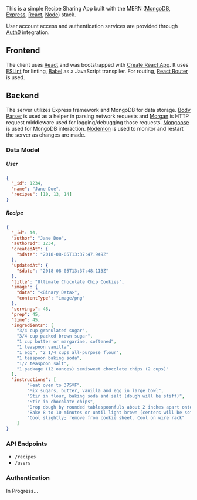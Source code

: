 This is a simple Recipe Sharing App built with the MERN ([MongoDB](https://www.mongodb.com/), [Express](https://expressjs.com/), [React](https://reactjs.org/), [Node](https://nodejs.org/)) stack.

User account access and authentication services are provided through [Auth0](https://auth0.com) integration.

## Frontend
The client uses [React](https://reactjs.org/) and was bootstrapped with [Create React App](https://github.com/facebookincubator/create-react-app). It uses [ESLint](https://eslint.org/) for linting, [Babel](https://babeljs.io/) as a JavaScript transpiler. For routing, [React Router](https://github.com/ReactTraining/react-router) is used.

## Backend
The server utilizes Express framework and MongoDB for data storage. [Body Parser](https://github.com/expressjs/body-parser#readme) is used as a helper in parsing network requests and [Morgan](https://github.com/expressjs/morgan) is HTTP request middleware used for logging/debugging those requests. [Mongoose](http://mongoosejs.com/) is used for MongoDB interaction. [Nodemon](https://github.com/remy/nodemon) is used to monitor and restart the server as changes are made.

### Data Model
##### User
```json
{
  "_id": 1234,
  "name": "Jane Doe",
  "recipes": [10, 13, 14]
}
```
##### Recipe
```json
{
  "_id": 10,
  "author": "Jane Doe",
  "authorId": 1234,
  "createdAt": {
    "$date": "2018-08-05T13:37:47.949Z"
  },
  "updatedAt": {
    "$date": "2018-08-05T13:37:48.113Z"
  },
  "title": "Ultimate Chocolate Chip Cookies",
  "image": {
    "data": "<Binary Data>",
    "contentType": "image/png"
  },
  "servings": 48,
  "prep": 45,
  "time": 45,
  "ingredients": [
  	"3/4 cup granulated sugar", 
  	"3/4 cup packed brown sugar", 
  	"1 cup butter or margarine, softened", 
  	"1 teaspoon vanilla", 
  	"1 egg", "2 1/4 cups all-purpose flour", 
  	"1 teaspoon baking soda", 
  	"1/2 teaspoon salt", 
  	"1 package (12 ounces) semisweet chocolate chips (2 cups)"
  ],
  "instructions": [
		"Heat oven to 375ºF", 
		"Mix sugars, butter, vanilla and egg in large bowl", 
		"Stir in flour, baking soda and salt (dough will be stiff)", 
		"Stir in chocolate chips", 
		"Drop dough by rounded tablespoonfuls about 2 inches apart onto ungreased cookie sheet", 
		"Bake 8 to 10 minutes or until light brown (centers will be soft)", 
		"Cool slightly; remove from cookie sheet. Cool on wire rack"
	]
}
```

### API Endpoints
* `/recipes`
* `/users`

### Authentication
In Progress...